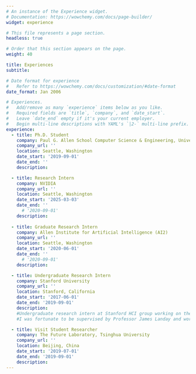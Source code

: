 ```yaml
---
# An instance of the Experience widget.
# Documentation: https://wowchemy.com/docs/page-builder/
widget: experience

# This file represents a page section.
headless: true

# Order that this section appears on the page.
weight: 40

title: Experiences
subtitle:

# Date format for experience
#   Refer to https://wowchemy.com/docs/customization/#date-format
date_format: Jan 2006

# Experiences.
#   Add/remove as many `experience` items below as you like.
#   Required fields are `title`, `company`, and `date_start`.
#   Leave `date_end` empty if it's your current employer.
#   Begin multi-line descriptions with YAML's `|2-` multi-line prefix.
experience:
  - title: Ph.D. Student
    company: Paul G. Allen School Computer Science & Engineering, University of Washington
    company_url: ''
    location: Seattle, Washington
    date_start: '2019-09-01'
    date_end: ''
    description:

  - title: Research Intern
    company: NVIDIA
    company_url: ''
    location: Seattle, Washington
    date_start: '2025-03-03'
    date_end: ''
      # '2020-09-01'
    description:
    
  - title: Graduate Research Intern
    company: Allen Institute for Artificial Intelligence (AI2)
    company_url: ''
    location: Seattle, Washington
    date_start: '2020-06-01'
    date_end: ''
      # '2020-09-01'
    description:

  - title: Undergraduate Research Intern
    company: Stanford University
    company_url: ''
    location: Stanford, California
    date_start: '2017-06-01'
    date_end: '2019-09-01'
    description:
    #Undergraduate research intern at Stanford HCI group working on the Smart Primer project
    #I was fortunate to be supervised by Professor James Landay and worked with graduate mentor Sherry Ruan.

  - title: Visit Student Researcher
    company: The Future Laboratory, Tsinghua University
    company_url: ''
    location: Beijing, China
    date_start: '2019-07-01'
    date_end: '2019-09-01'
    description:
---
```

